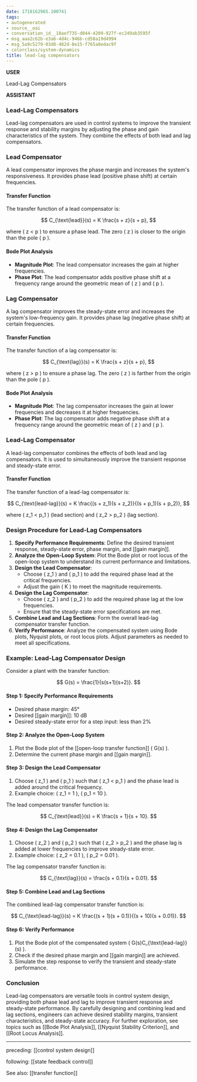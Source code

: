 ```yaml
---
date: 1718162965.100741
tags:
- autogenerated
- source__oai
- conversation_id__18aef735-d044-4209-927f-ec249ab3595f
- msg_aaa2c62b-e3a6-4d4c-946b-cd58a19d4994
- msg_5a9c5279-03d8-482d-8e15-f765a8edac9f
- colorclass/system-dynamics
title: lead-lag compensators
---
```


**USER**

Lead-Lag Compensators


**ASSISTANT**

### Lead-Lag Compensators

Lead-lag compensators are used in control systems to improve the transient response and stability margins by adjusting the phase and gain characteristics of the system. They combine the effects of both lead and lag compensators.

### Lead Compensator

A lead compensator improves the phase margin and increases the system's responsiveness. It provides phase lead (positive phase shift) at certain frequencies.

#### Transfer Function

The transfer function of a lead compensator is:

$$
C_{\text{lead}}(s) = K \frac{s + z}{s + p},
$$

where \( z < p \) to ensure a phase lead. The zero \( z \) is closer to the origin than the pole \( p \).

#### Bode Plot Analysis

- **Magnitude Plot**: The lead compensator increases the gain at higher frequencies.
- **Phase Plot**: The lead compensator adds positive phase shift at a frequency range around the geometric mean of \( z \) and \( p \).

### Lag Compensator

A lag compensator improves the steady-state error and increases the system's low-frequency gain. It provides phase lag (negative phase shift) at certain frequencies.

#### Transfer Function

The transfer function of a lag compensator is:

$$
C_{\text{lag}}(s) = K \frac{s + z}{s + p},
$$

where \( z > p \) to ensure a phase lag. The zero \( z \) is farther from the origin than the pole \( p \).

#### Bode Plot Analysis

- **Magnitude Plot**: The lag compensator increases the gain at lower frequencies and decreases it at higher frequencies.
- **Phase Plot**: The lag compensator adds negative phase shift at a frequency range around the geometric mean of \( z \) and \( p \).

### Lead-Lag Compensator

A lead-lag compensator combines the effects of both lead and lag compensators. It is used to simultaneously improve the transient response and steady-state error.

#### Transfer Function

The transfer function of a lead-lag compensator is:

$$
C_{\text{lead-lag}}(s) = K \frac{(s + z_1)(s + z_2)}{(s + p_1)(s + p_2)},
$$

where \( z_1 < p_1 \) (lead section) and \( z_2 > p_2 \) (lag section).

### Design Procedure for Lead-Lag Compensators

1. **Specify Performance Requirements**: Define the desired transient response, steady-state error, phase margin, and [[gain margin]].
2. **Analyze the Open-Loop System**: Plot the Bode plot or root locus of the open-loop system to understand its current performance and limitations.
3. **Design the Lead Compensator**: 
   - Choose \( z_1 \) and \( p_1 \) to add the required phase lead at the critical frequencies.
   - Adjust the gain \( K \) to meet the magnitude requirements.
4. **Design the Lag Compensator**:
   - Choose \( z_2 \) and \( p_2 \) to add the required phase lag at the low frequencies.
   - Ensure that the steady-state error specifications are met.
5. **Combine Lead and Lag Sections**: Form the overall lead-lag compensator transfer function.
6. **Verify Performance**: Analyze the compensated system using Bode plots, Nyquist plots, or root locus plots. Adjust parameters as needed to meet all specifications.

### Example: Lead-Lag Compensator Design

Consider a plant with the transfer function:

$$
G(s) = \frac{1}{s(s+1)(s+2)}.
$$

#### Step 1: Specify Performance Requirements

- Desired phase margin: 45°
- Desired [[gain margin]]: 10 dB
- Desired steady-state error for a step input: less than 2%

#### Step 2: Analyze the Open-Loop System

1. Plot the Bode plot of the [[open-loop transfer function]] \( G(s) \).
2. Determine the current phase margin and [[gain margin]].

#### Step 3: Design the Lead Compensator

1. Choose \( z_1 \) and \( p_1 \) such that \( z_1 < p_1 \) and the phase lead is added around the critical frequency.
2. Example choice: \( z_1 = 1 \), \( p_1 = 10 \).

The lead compensator transfer function is:

$$
C_{\text{lead}}(s) = K \frac{s + 1}{s + 10}.
$$

#### Step 4: Design the Lag Compensator

1. Choose \( z_2 \) and \( p_2 \) such that \( z_2 > p_2 \) and the phase lag is added at lower frequencies to improve steady-state error.
2. Example choice: \( z_2 = 0.1 \), \( p_2 = 0.01 \).

The lag compensator transfer function is:

$$
C_{\text{lag}}(s) = \frac{s + 0.1}{s + 0.01}.
$$

#### Step 5: Combine Lead and Lag Sections

The combined lead-lag compensator transfer function is:

$$
C_{\text{lead-lag}}(s) = K \frac{(s + 1)(s + 0.1)}{(s + 10)(s + 0.01)}.
$$

#### Step 6: Verify Performance

1. Plot the Bode plot of the compensated system \( G(s)C_{\text{lead-lag}}(s) \).
2. Check if the desired phase margin and [[gain margin]] are achieved.
3. Simulate the step response to verify the transient and steady-state performance.

### Conclusion

Lead-lag compensators are versatile tools in control system design, providing both phase lead and lag to improve transient response and steady-state performance. By carefully designing and combining lead and lag sections, engineers can achieve desired stability margins, transient characteristics, and steady-state accuracy. For further exploration, see topics such as [[Bode Plot Analysis]], [[Nyquist Stability Criterion]], and [[Root Locus Analysis]].


---

preceding: [[control system design]]  


following: [[state feedback control]]

See also: [[transfer function]]